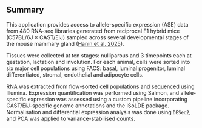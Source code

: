 ## Summary

This application provides access to allele-specific expression (ASE) data from 480 RNA-seq libraries generated from reciprocal F1 hybrid mice (C57BL/6J × CAST/EiJ) sampled across several developmental stages of the mouse mammary gland (<a href="https://doi.org/10.1101/2024.09.02.610775" target="_blank">Hanin et al. 2025</a>).

Tissues were collected at ten stages: nulliparous and 3 timepoints each at gestation, lactation and involution.
For each animal, cells were sorted into six major cell populations using FACS: basal, luminal progenitor, luminal differentiated, stromal, endothelial and adipocyte cells.

RNA was extracted from flow-sorted cell populations and sequenced using Illumina. 
Expression quantification was performed using Salmon, and allele-specific expression was assessed using a custom pipeline incorporating CAST/EiJ-specific genome annotations and the ISoLDE package. 
Normalisation and differential expression analysis was done using `DESeq2`, and PCA was applied to variance-stabilised counts.

